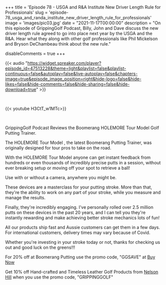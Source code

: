 +++
title = 'Episode 78 - USGA and R&A Institute New Driver Length Rule for Professionals'
slug = 'episode-78_usga_and_randa_institute_new_driver_length_rule_for_professionals'
image = 'images/pic03.jpg'
date = "2021-11-17T00:00:00"
description = "On this episode of GrippingGolf Podcast, Billy, John and Dave discuss the new driver length rule agreed to go into place next year by the USGA and the R&A. Hear what they along with other golf professionals like Phil Mickelson and Bryson DeChambeau think about the new rule."

disableComments = true
+++

{{< audio "https://widget.spreaker.com/player?episode_id=47513228&theme=light&playlist=false&playlist-continuous=false&autoplay=false&live-autoplay=false&chapters-image=true&episode_image_position=right&hide-logo=false&hide-likes=false&hide-comments=false&hide-sharing=false&hide-download=true" >}}

</br>

{{< youtube H3CtT_w1MTc>}}

</br>

GrippingGolf Podcast Reviews the Boomerang HOLEMORE Tour Model Golf Putting Trainer.

The HOLEMORE Tour Model , the latest Boomerang Putting Trainer, was originally designed for tour pros to take on the road.

With the HOLEMORE Tour Model anyone can get instant feedback from hundreds or even thousands of incredibly precise putts in a session, without ever breaking setup or moving off your spot to retrieve a ball!

Use with or without a camera, anywhere you might be.

These devices are a masterclass for your putting stroke. More than that, they're the ability to work on any part of your stroke, while you measure and manage the results.

Finally, they're incredibly engaging. I've personally rolled over 2.5 million putts on these devices in the past 20 years, and I can tell you they're instantly rewarding and make achieving better stroke mechanics lots of fun!
 

All our products ship fast and Aussie customers can get them in a few days. For international customers, delivery times may vary because of Covid.

Whether you're investing in your stroke today or not, thanks for checking us out and good luck on the greens!!!

For 20% off at Boomerang Putting use the promo code, "GGSAVE" at [Buy Now](https://www.boomerangputting.com/)


Get 10% off Hand-crafted and Timeless Leather Golf Products from [Nelson Hill](https://www.nelsonhill.co/) when you use the promo code, "GRIPPINGGOLF"
